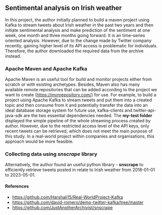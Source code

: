 ## Sentimental analysis on Irish weather

In this project, the author initially planned to build a maven project using Kafka to stream tweets about Irish weather in the past two years and then initiate sentimental analysis and make prediction of the sentiment at one week, one month and three months going forward. It is an time-series oriented analysis. However, due to the change made by Twitter company recently, gaining higher level of its API access is problematic for individuals. Therefore, the author downloaded the required data from the archive instead. 

### Apache Maven and Apache Kafka
Apache Maven is an useful tool for build and monitor projects either from scratch or with existing archetypes. Besides, Maven also has many available remote repositories that can be added according to the project we want to create (https://mvnrepository.com/) for use. For example, to build a project using Apache Kafka to stream tweets and put them into a created topic and then consume from it and potentially transfer the data into an ideal database storage system for future use, kafka-clients and twitter-api-java-sdk are the two essential dependencies needed. The **my-test folder** displayed the simple pipeline of the whole streaming process created by author. However, due to the restricted access level of the API keys, only recent tweets can be retrieved, which does not meet the main purpose of this study. In a real-world project within companies and organisations, this approach would be more feasible.

### Collecting data using *snscrape* library
Alternatively, the author found an useful python library - **snscrape** to efficiently retrieve tweets posted in relate to Irish weather from 2018-01-01 to 2023-05-01.

#### References

- https://github.com/Harshali15/Real-WorldProject-Kafka
- https://github.com/david-romero/demo-twitter-kafka/tree/master
- https://github.com/JustAnotherArchivist/snscrape

